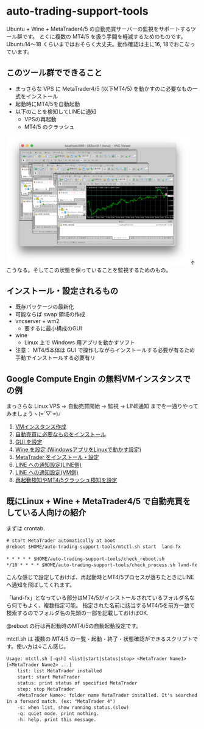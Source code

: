 # auto-trading-support-tools
Ubuntu + Wine + MetaTrader4/5 の自動売買サーバーの監視をサポートするツール群です。
とくに複数の MT4/5 を扱う手間を軽減するためのものです。  
Ubuntu14〜18 くらいまではおそらく大丈夫。動作確認は主に16, 18でおこなっています。

## このツール群でできること
* まっさらな VPS に MetaTrader4/5 (以下MT4/5) を動かすのに必要なもの一式をインストール
* 起動時にMT4/5を自動起動
* 以下のことを検知してLINEに通知
    * VPSの再起動
    * MT4/5 のクラッシュ

<img src="./doc/images/mt4_on_linux_vps.png" width="480px">  
↑ こうなる。そしてこの状態を保っていることを監視するためのもの。

## インストール・設定されるもの
* 既存パッケージの最新化
* 可能ならば swap 領域の作成
* vncserver + wm2
    * 要するに最小構成のGUI
* wine
    * Linux 上で Windows 用アプリを動かすソフト
* 注意： MT4/5本体は GUI で操作しながらインストールする必要が有るため手動でインストールする必要有リ


## Google Compute Engin の無料VMインスタンスでの例
まっさらな Linux VPS → 自動売買開始 → 監視 → LINE通知 までを一通りやってみましょうヽ(=´▽`=)ﾉ

1. [VMインスタンス作成](./create_vm_gce.md)
1. [自動売買に必要なものをインストール](install_misc.md)
1. [GUI を設定](setup_gui.md)
1. [Wine を設定 (WindowsアプリをLinuxで動かす設定)](setup_wine.md)
1. [MetaTrader をインストール・設定](install_mt.md)
1. [LINE への通知設定(LINE側)](create_line_channel.md)
1. [LINE への通知設定(VM側)](setup_line.md)
1. [再起動検知やMT4/5クラッシュ検知を設定](setup_monitoring.md)

## 既にLinux + Wine + MetaTrader4/5 で自動売買をしている人向けの紹介

まずは crontab.
```
# start MetaTrader automatically at boot
@reboot $HOME/auto-trading-support-tools/mtctl.sh start  land-fx

* * * * * $HOME/auto-trading-support-tools/check_reboot.sh
*/10 * * * * $HOME/auto-trading-support-tools/check_process.sh land-fx
```

こんな感じで設定しておけば、再起動時とMT4/5プロセスが落ちたときにLINEへ通知を飛ばしてくれます。  


「land-fx」となっている部分はMT4/5がインストールされているフォルダ名なら何でもよく、複数指定可能。  指定された名前に該当するMT4/5を前方一致で検索するのでフォルダ名の先頭の一部を記載しておけばOK.


@reboot の行は再起動時のMT4/5の自動起動設定です。

mtctl.sh は 複数の MT4/5 の一覧・起動・終了・状態確認ができるスクリプトです。使い方は↓こん感じ。
```
Usage: mtctl.sh [-qsh] <list|start|status|stop> <MetaTrader Name1> [<MetaTrader Name2> ...]
	list: list MetaTrader installed
	start: start MetaTrader
	status: print status of specified MetaTrader
	stop: stop MetaTrader
	<MetaTrader Name>: folder name MetaTrader installed. It's searched in a forward match. (ex: "MetaTrader 4")
	-s: when list, show running status.(slow)
	-q: quiet mode. print nothing.
	-h: help. print this message.
```
